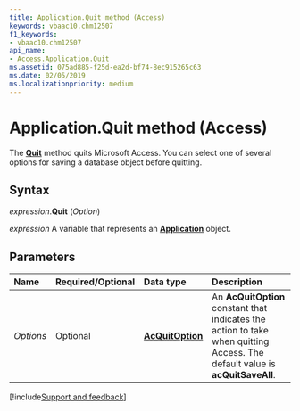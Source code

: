 ```yaml
---
title: Application.Quit method (Access)
keywords: vbaac10.chm12507
f1_keywords:
- vbaac10.chm12507
api_name:
- Access.Application.Quit
ms.assetid: 075ad885-f25d-ea2d-bf74-8ec915265c63
ms.date: 02/05/2019
ms.localizationpriority: medium
---
```



# Application.Quit method (Access)

The **[Quit](Access.Application.Quit.md)** method quits Microsoft Access. You can select one of several options for saving a database object before quitting.


## Syntax

_expression_.**Quit** (_Option_)

_expression_ A variable that represents an **[Application](Access.Application.md)** object.


## Parameters

|Name|Required/Optional|Data type|Description|
|:-----|:-----|:-----|:-----|
| _Options_|Optional|**[AcQuitOption](Access.AcQuitOption.md)**|An **AcQuitOption** constant that indicates the action to take when quitting Access. The default value is **acQuitSaveAll**.|



[!include[Support and feedback](~/includes/feedback-boilerplate.md)]